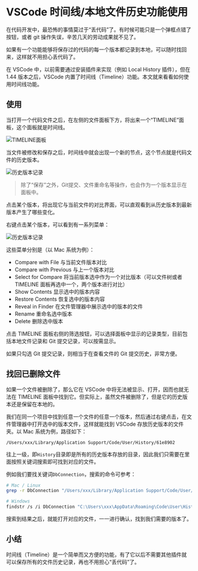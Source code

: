 # VSCode 时间线/本地文件历史功能使用

在代码开发中，最恐怖的事情莫过于“丢代码”了。有时候可能只是一个弹框点错了按钮，或者 git 操作失误，辛苦几天的劳动成果就不见了。

如果有一个功能能够将保存过的代码的每一个版本都记录到本地，可以随时找回来，这样就不用担心丢代码了。

在 VSCode 中，以前需要通过安装插件来实现（例如 Local History 插件），但在 1.44 版本之后，VSCode 内置了时间线（Timeline）功能。本文就来看看如何使用时间线功能。

## 使用

当打开一个代码文件之后，在左侧的文件面板下方，将出来一个“TIMELINE”面板，这个面板就是时间线。

![TIMELINE面板](/attachments/vscode/timeline-local-history-usage/01.panel.png)

当文件被修改和保存之后，时间线中就会出现一个新的节点，这个节点就是代码文件的历史版本。

![历史版本记录](/attachments/vscode/timeline-local-history-usage/02.timeline-versions.png)

> 除了“保存”之外，Git提交、文件重命名等操作，也会作为一个版本显示在面板中。

点击某个版本，将出现它与当前文件的对比界面，可以直观看到从历史版本到最新版本产生了哪些变化。

右键点击某个版本，可以看到有一系列菜单：

![历史版本记录](/attachments/vscode/timeline-local-history-usage/03.context-menu.png)

这些菜单分别是（以 Mac 系统为例）：

- Compare with File 与当前文件版本对比
- Compare with Previous 与上一个版本对比
- Select for Compare 将当前版本选中作为一个对比版本（可以文件树或者 TIMELINE 面板再选中一个，两个版本进行对比）
- Show Contents 显示选中的版本内容
- Restore Contents 恢复选中的版本内容
- Reveal in Finder 在文件管理器中展示选中的版本的文件
- Rename 重命名选中版本
- Delete 删除选中版本

点击 TIMELINE 面板右侧的筛选按钮，可以选择面板中显示的记录类型，目前包括本地文件记录和 Git 提交记录，可以按需显示。

如果只勾选 Git 提交记录，则相当于在查看文件的 Git 提交历史，非常方便。

## 找回已删除文件

如果一个文件被删除了，那么它在 VSCode 中将无法被显示、打开，因而也就无法在 TIMELINE 面板中找到它。但实际上，虽然文件被删除了，但是它的历史版本还是保留在本地的。

我们在同一个项目中找到任意一个文件的任意一个版本，然后通过右键点击，在文件管理器中打开选中的版本文件，这样就能找到 VSCode 存放历史版本的文件夹。以 Mac 系统为例，路径如下：

```
/Users/xxx/Library/Application Support/Code/User/History/61e8902
```

往上一级，即`History`目录即是所有的历史版本存放的目录，因此我们只需要在里面按照关键词搜索即可找到对应的文件。

例如我们要找关键词`DbConnection`，搜索的命令可参考：

```sh
# Mac / Linux
grep -r DbConnection "/Users/xxx/Library/Application Support/Code/User/History"

# Windows
findstr /s /i DbConnection "C:\Users\xxx\AppData\Roaming\Code\User\History"
```

搜索到结果之后，就能打开对应的文件，一一进行确认，找到我们需要的版本了。

## 小结

时间线（Timeline）是一个简单而又方便的功能，有了它以后不需要其他插件就可以保存所有的文件历史记录，再也不用担心“丢代码”了。

